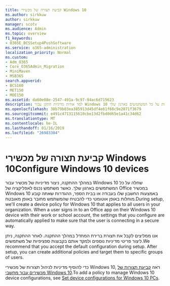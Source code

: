 ```yaml
---
title: קביעת תצורה של מכשירי Windows 10
ms.author: sirkkuw
author: sirkkuw
manager: scotv
ms.audience: Admin
ms.topic: overview
f1_keywords:
- O365E_BCSSetup4PushSoftware
ms.service: o365-administration
localization_priority: Normal
ms.custom:
- Adm_O365
- Core_O365Admin_Migration
- MiniMaven
- MSB365
search.appverid:
- BCS160
- MET150
- MOE150
ms.assetid: da60e08e-2547-491a-9c97-94ac6d715623
description: למד אודות מדיניות התקן עבור Windows 10 החלות על כל המשתמשים בארגון שלך.
ms.openlocfilehash: 38b79b03ea385913d45df4e61f60c9e2071f3679
ms.sourcegitcommit: e491c4713115610cbe13d2fbd0d65e1a41c34d62
ms.translationtype: MT
ms.contentlocale: he-IL
ms.lasthandoff: 01/16/2019
ms.locfileid: "26983304"
---
```

# <a name="configure-windows-10-devices"></a><span data-ttu-id="1dbe7-103">קביעת תצורה של מכשירי Windows 10</span><span class="sxs-lookup"><span data-stu-id="1dbe7-103">Configure Windows 10 devices</span></span>

<span data-ttu-id="1dbe7-p101">במהלך ההתקנה, ניצור מדיניות של מכשיר עבור Windows 10 שחלה על כל המשתמשים בארגון שלך. כאשר משתמש נכנס לאפליקציה של Office במכשיר Windows 10 באמצעות החשבון שלו בעבודה או בבית הספר, ההגדרות שאתה קובע מוחלות באופן אוטומטי כדי להבטיח שהמשתמש מחובר באופן מאובטח.</span><span class="sxs-lookup"><span data-stu-id="1dbe7-p101">During setup, we'll create a device policy for Windows 10 that applies to all users in your organization. When a user signs in to an Office app on their Windows 10 device with their work or school account, the settings that you configure are automatically applied to make sure that the user is connecting in a secure way.</span></span>
  
<span data-ttu-id="1dbe7-p102">אנו ממליצים לקבל את תצורת ברירת המחדל במהלך ההתקנה. לאחר ההתקנה, ניתן ליצור פריטי מדיניות נוספים ולמקד אותם בקבוצות ספציפיות של משתמשים.</span><span class="sxs-lookup"><span data-stu-id="1dbe7-p102">We recommend that you accept the default configuration during setup. After setup, you can create additional policies and target them to specific groups of users.</span></span>
  
<span data-ttu-id="1dbe7-108">כדי להוסיף מדיניות לניהול תצורות של מכשירי Windows 10, ראה [קביעת תצורות של מכשירים עבור מחשבי Windows 10](protection-settings-for-windows-10-pcs.md).</span><span class="sxs-lookup"><span data-stu-id="1dbe7-108">To add a policy to manage Windows 10 device configurations, see [Set device configurations for Windows 10 PCs](protection-settings-for-windows-10-pcs.md).</span></span>
  

